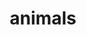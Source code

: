 ---
pid: llp218
title: animals
location_transcription: 
coordinates: "[-75.163493703318, 39.955314802847]"
zipcode: 
gen_neighborhood: 
neighborhood: 
outside_phl: 
age: '11'
age_range: 6-13
instagram: 
image_file_name: llp_218.jpg
proposal_transcription: 
topic: Animals
topic_summary: '0'
type: Sculpture Statue
keywords_other: leopard, wolf, lion, dog
credit: Sanih Muhammad
image_labels: 
twitter: 
facebook: 
permalink: "/monuments/llp218/"
layout: item-page
---